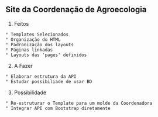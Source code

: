 ## Site da Coordenação de Agroecologia

1. Feitos

```
° Templates Selecionados
° Organização do HTML
° Padronização dos layouts
° Páginas linkadas
° Layouts das 'pages' definidos
```

2. A Fazer

```
° Elaborar estrutura da API
° Estudar possibiliade de usar BD
```

3. Possibilidade

```
° Re-estruturar o Template para um molde da Coordenadora
° Integrar API com Bootstrap diretamente
```
